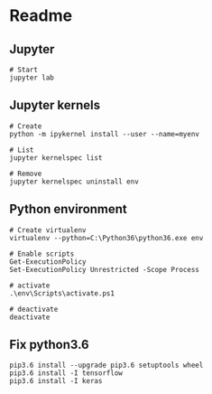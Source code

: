 # Readme

## Jupyter
```
# Start
jupyter lab

```

## Jupyter kernels
```
# Create
python -m ipykernel install --user --name=myenv

# List
jupyter kernelspec list 

# Remove
jupyter kernelspec uninstall env 
```

## Python environment
```
# Create virtualenv
virtualenv --python=C:\Python36\python36.exe env

# Enable scripts
Get-ExecutionPolicy
Set-ExecutionPolicy Unrestricted -Scope Process

# activate
.\env\Scripts\activate.ps1

# deactivate
deactivate
```

## Fix python3.6
```
pip3.6 install --upgrade pip3.6 setuptools wheel
pip3.6 install -I tensorflow
pip3.6 install -I keras
```
